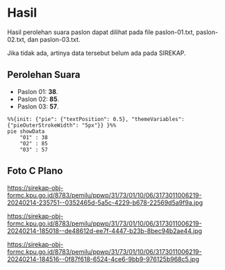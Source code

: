 # Hasil

Hasil perolehan suara paslon dapat dilihat pada file paslon-01.txt, paslon-02.txt, dan paslon-03.txt.

Jika tidak ada, artinya data tersebut belum ada pada SIREKAP.

## Perolehan Suara

 * Paslon 01: **38**.
 * Paslon 02: **85**.
 * Paslon 03: **57**.

```mermaid
%%{init: {"pie": {"textPosition": 0.5}, "themeVariables": {"pieOuterStrokeWidth": "5px"}} }%%
pie showData
    "01" : 38
    "02" : 85
    "03" : 57
```
## Foto C Plano

https://sirekap-obj-formc.kpu.go.id/8783/pemilu/ppwp/31/73/01/10/06/3173011006219-20240214-235751--0352465d-5a5c-4229-b678-22569d5a9f9a.jpg

https://sirekap-obj-formc.kpu.go.id/8783/pemilu/ppwp/31/73/01/10/06/3173011006219-20240214-185018--de48612d-ee7f-4447-b23b-8bec94b2ae44.jpg

https://sirekap-obj-formc.kpu.go.id/8783/pemilu/ppwp/31/73/01/10/06/3173011006219-20240214-184516--0f87f618-6524-4ce6-9bb9-976125b968c5.jpg
